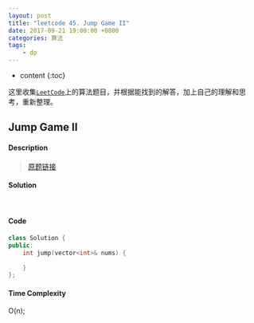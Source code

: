 ```yaml
---
layout: post
title: "leetcode 45. Jump Game II"
date: 2017-09-21 19:00:00 +0800 
categories: 算法
tags: 
    - dp
---
```

* content
{:toc}

这里收集[`LeetCode`](https://leetcode.com)上的算法题目，并根据能找到的解答，加上自己的理解和思考，重新整理。

<!-- more -->

## Jump Game II

#### Description

>[原题链接](https://leetcode.com/problems/jump-game-ii/description/) 

#### Solution

&emsp;&emsp;

#### Code

```cpp
class Solution {
public:
    int jump(vector<int>& nums) {
        
    }
};
```


#### Time Complexity

O(n);